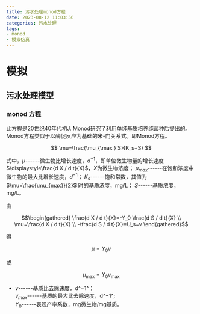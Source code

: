 ```yaml
---
title: 污水处理monod方程
date: 2023-08-12 11:03:56
categories: 污水处理
tags: 
- monod
- 模拟仿真
---
```

# 模拟

## 污水处理模型

### monod 方程 

此方程是20世纪40年代初J.
Monod研究了利用单纯基质培养纯菌种后提出的。Monod方程类似于以酶促反应为基础的米-门关系式。即Monod方程。 

$$ \mu=\frac{\mu_{\max } S}{K_s+S} $$

式中，$\mu$------微生物比增长速度，$d^{-1}$，即单位微生物量的增长速度$\displaystyle\frac{d X / d t}{X}$，$X$为微生物浓度；
    $\mu_{max}$------在饱和浓度中微生物的最大比增长速度，$d^{-1}$；
    $K_s$------饱和常数，其值为 $\mu=\frac{\mu_{max}}{2}$ 时的基质浓度，mg/L；
    $S$------基质浓度，mg/L。


由 

$$\begin{gathered}
    \frac{d X / d t}{X}=-Y_0 \frac{d S / d t}{X} \\
    \mu=\frac{d X / d t}{X} \\
    -\frac{d S / d t}{X}=U_s=v
\end{gathered}$$

得 

$$\mu=Y_0 v$$

或 

$$\mu_{\max }=Y_0 v_{\max }$$

-   $v$------基质比去除速度，d^−1^；\
    $v_{max}$------基质的最大比去除速度，d^−1^;\
    $Y_0$------表观产率系数，mg微生物/mg基质。
